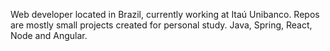 Web developer located in Brazil, currently working at Itaú Unibanco.
Repos are mostly small projects created for personal study.
Java, Spring, React, Node and Angular.
